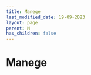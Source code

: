 ```yaml
---
title: Manege
last_modified_date: 19-09-2023
layout: page
parent: M
has_children: false
---
```


Manege
======


